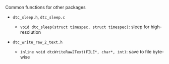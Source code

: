 
Common functions for other packages


* `dtc_sleep.h`, `dtc_sleep.c`

	* `void dtc_sleep(struct timespec, struct timespec)`: sleep for high-resolution
	
* `dtc_write_raw_2_text.h`

	* `inline void dtcWriteRaw2Text(FILE*, char*, int)`: save to file byte-wise